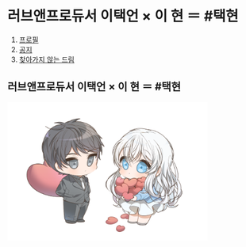 <body>
  <h1>러브앤프로듀서 이택언 × 이 현 ＝ #택현</h1>
  <ol>
    <li><a href="profile.html">프로필</a></li>
    <li><a href="notice.html">공지</a></li>
    <li><a href="list.html">찾아가지 않는 드림</a></li>
  </ol>
  <h2>러브앤프로듀서 이택언 × 이 현 ＝ #택현</h2>
  <img src="main.png" width="80%">
</body>
